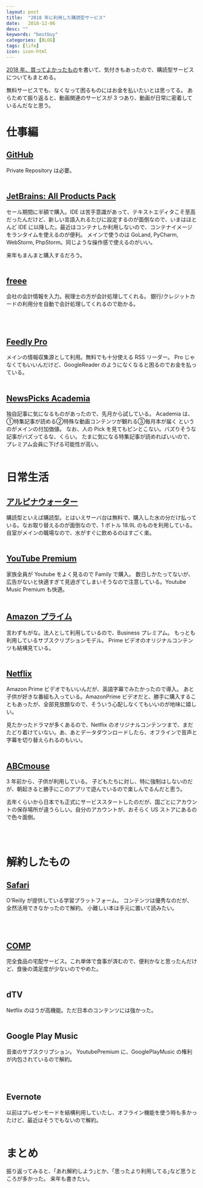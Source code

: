 ```yaml
---
layout: post
title:  "2018 年に利用した購読型サービス"
date:   2018-12-06
desc: ""
keywords: "bestbuy"
categories: [BLOG]
tags: [life]
icon: icon-html
---
```


[2018 年、買ってよかったもの](https://www.goodwith.tech/blog/2018/12/06/best-buy-in-2018.html)を書いて、気付きもあったので、購読型サービスについてもまとめる。

無料サービスでも、なくなって困るものにはお金を払いたいとは思ってる。
あらためて振り返ると、動画関連のサービスが 3 つあり、動画が日常に密着しているんだなと思う。

# 仕事編

## [GitHub](https://github.com/)
Private Repository は必要。
<br/><br/>

## [JetBrains: All Products Pack](https://www.jetbrains.com/)
セール期間に半額で購入。IDE は苦手意識があって、テキストエディタこそ至高だったんだけど、新しい言語入れるたびに設定するのが面倒なので、いまはほとんど IDE に以降した。最近はコンテナしか利用しないので、コンテナイメージをランタイムを使えるのが便利。
メインで使うのは GoLand, PyCharm, WebStorm, PhpStorm。同じような操作感で使えるのがいい。

来年もまんまと購入するだろう。
<br/><br/>

## [freee](https://www.freee.co.jp/)
会社の会計情報を入力。税理士の方が会計処理してくれる。
銀行/クレジットカードの利用分を自動で会計処理してくれるので助かる。

<br/><br/>

## [Feedly Pro](https://feedly.com/i/latest)
メインの情報収集源として利用。無料でも十分使える RSS リーダー。
Pro じゃなくてもいいんだけど、GoogleReader のようになくなると困るのでお金を払っている。
<br/><br/>


## [NewsPicks Academia](https://newspicks.com/)
独自記事に気になるものがあったので、先月から試している。
Academia は、①特集記事が読める②特殊な動画コンテンツが観れる③毎月本が届く というのがメインの付加価値。
なお、人の Pick を見てもピンとこない。バズりそうな記事がバズってるな、くらい。
たまに気になる特集記事が読めればいいので、プレミアム会員に下げる可能性が高い。
<br/><br/>

# 日常生活
## [アルピナウォーター](https://www.alpina-water.com/)
購読型といえば購読型。とはいえサーバ台は無料で、購入した水の分だけ払っている。なお取り替えるのが面倒なので、1 ボトル 18.9L のものを利用している。
自室がメインの職場なので、水がすぐに飲めるのはすごく楽。
<br/><br/>

## [YouTube Premium](https://www.youtube.com/premium)
家族全員が Youtube をよく見るので Family で購入。
数日しかたってないが、広告がないと快適すぎて見過ぎてしまいそうなので注意している。Youtube Music Premium も快適。
<br/><br/>

## [Amazon プライム](https://www.amazon.co.jp/)
言わずもがな。法人として利用しているので、Business プレミアム。
もっとも利用しているサブスクリプションモデル。
Prime ビデオのオリジナルコンテンツも結構見ている。
<br/><br/>

## [Netflix](https://www.netflix.com/jp/)
Amazon Prime ビデオでもいいんだが、英語字幕でみたかったので導入。
あと子供が好きな番組も入っている。AmazonPrime ビデオだと、勝手に購入することもあったが、全部見放題なので、そういう心配しなくてもいいのが地味に嬉しい。

見たかったドラマが多くあるので、Netflix のオリジナルコンテンツまで、まだたどり着けていない。あ、あとデータダウンロードしたら、オフラインで音声と字幕を切り替えられるのもいい。
<br/><br/>

## [ABCmouse](https://www.abcmouse.com/)
3 年前から、子供が利用している。
子どもたちに対し、特に強制はしないのだが、朝起きると勝手にこのアプリで遊んでいるので楽しんでるんだと思う。

去年くらいから日本でも正式にサービススタートしたのだが、国ごとにアカウントの保存場所が違うらしい。自分のアカウントが、おそらく US ストアにあるので色々面倒。

<br/><br/>

# 解約したもの

## [Safari](https://learning.oreilly.com/home/)
O'Reilly が提供している学習プラットフォーム。
コンテンツは優秀なのだが、全然活用できなかったので解約。
小難しい本は手元に置いて読みたい。

<br/><br/>
## [COMP](http://www.comp.jp/)
完全食品の宅配サービス。これ単体で食事が済むので、便利かなと思ったんだけど、食後の満足度が少ないのでやめた。
<br/><br/>

## dTV
Netflix のほうが高機能。ただ日本のコンテンツには強かった。
<br/><br/>

## Google Play Music
音楽のサブスクリプション。
YoutubePremium に、GooglePlayMusic の権利が内包されているので解約。

<br/><br/>

## Evernote
以前はプレゼンモードを結構利用していたし、オフライン機能を使う時も多かったけど、最近はそうでもないので解約。
<br/><br/>

# まとめ
振り返ってみると、｢あれ解約しよう｣とか、｢思ったより利用してる｣など思うところが多かった。
来年も書きたい。
